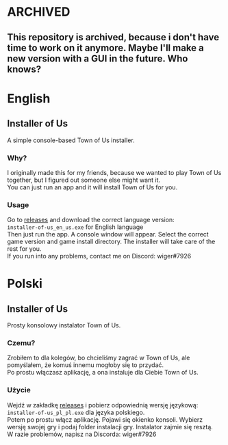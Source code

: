 # ARCHIVED
## This repository is archived, because i don't have time to work on it anymore. Maybe I'll make a new version with a GUI in the future. Who knows?
# English
## Installer of Us
A simple console-based Town of Us installer.
### Why?
I originally made this for my friends, because we wanted to play Town of Us together, but I figured out someone else might want it.\
You can just run an app and it will install Town of Us for you.
### Usage
Go to [releases](https://github.com/wiger3/installer-of-us/releases "releases") and download the correct language version:\
`installer-of-us_en_us.exe` for English language\
Then just run the app. A console window will appear. Select the correct game version and game install directory. The installer will take care of the rest for you.\
If you run into any problems, contact me on Discord: wiger#7926
# Polski
## Installer of Us
Prosty konsolowy instalator Town of Us.
### Czemu?
Zrobiłem to dla kolegów, bo chcieliśmy zagrać w Town of Us, ale pomyślałem, że komuś innemu mogłoby się to przydać.\
Po prostu włączasz aplikację, a ona instaluje dla Ciebie Town of Us.
### Użycie
Wejdź w zakładkę [releases](https://github.com/wiger3/installer-of-us/releases "releases") i pobierz odpowiednią wersję językową:\
`installer-of-us_pl_pl.exe` dla języka polskiego.\
Potem po prostu włącz aplikację. Pojawi się okienko konsoli. Wybierz wersję swojej gry i podaj folder instalacji gry. Instalator zajmie się resztą.\
W razie problemów, napisz na Discorda: wiger#7926
